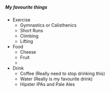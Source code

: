 ##### My favourite things
- Exercise
  - Gymnastics or Calisthenics
  - Short Runs
  - Climbing
  - Lifting
- Food
  - Cheese
  - Fruit
  - 
- Drink
  - Coffee (Really need to stop drinking this)
  - Water (Really is my favourite drink)
  - Hipster IPAs and Pale Ales

